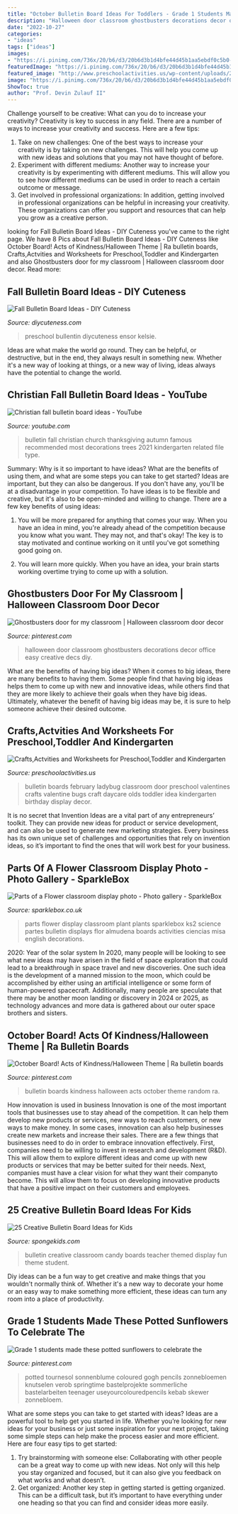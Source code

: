 ```yaml
---
title: "October Bulletin Board Ideas For Toddlers - Grade 1 Students Made These Potted Sunflowers To Celebrate The"
description: "Halloween door classroom ghostbusters decorations decor office easy creative decs diy"
date: "2022-10-27"
categories:
- "ideas"
tags: ["ideas"]
images:
- "https://i.pinimg.com/736x/20/b6/d3/20b6d3b1d4bfe44d45b1aa5ebdf0c5b0--th-birthday-birthday-ideas.jpg"
featuredImage: "https://i.pinimg.com/736x/20/b6/d3/20b6d3b1d4bfe44d45b1aa5ebdf0c5b0--th-birthday-birthday-ideas.jpg"
featured_image: "http://www.preschoolactivities.us/wp-content/uploads/2015/03/ladybug-bulletin-boards.jpg"
image: "https://i.pinimg.com/736x/20/b6/d3/20b6d3b1d4bfe44d45b1aa5ebdf0c5b0--th-birthday-birthday-ideas.jpg"
ShowToc: true
author: "Prof. Devin Zulauf II"
---
```



Challenge yourself to be creative: What can you do to increase your creativity?
Creativity is key to success in any field. There are a number of ways to increase your creativity and success. Here are a few tips: 
1. Take on new challenges: One of the best ways to increase your creativity is by taking on new challenges. This will help you come up with new ideas and solutions that you may not have thought of before. 
2. Experiment with different mediums: Another way to increase your creativity is by experimenting with different mediums. This will allow you to see how different mediums can be used in order to reach a certain outcome or message. 
3. Get involved in professional organizations: In addition, getting involved in professional organizations can be helpful in increasing your creativity. These organizations can offer you support and resources that can help you grow as a creative person.

	

		
looking for Fall Bulletin Board Ideas - DIY Cuteness you've came to the right page. We have 8 Pics about Fall Bulletin Board Ideas - DIY Cuteness like October Board! Acts of Kindness/Halloween Theme | Ra bulletin boards, Crafts,Actvities and Worksheets for Preschool,Toddler and Kindergarten and also Ghostbusters door for my classroom | Halloween classroom door decor. Read more:
		
    
## Fall Bulletin Board Ideas - DIY Cuteness

<img loading=lazy src="https://diycuteness.com/wp-content/uploads/2020/06/Fall-Bulletin-Board-Ideas-5.jpg" onerror="this.onerror=null;this.src='https://tse4.mm.bing.net/th?id=OIP.yD4UlUXpg6NOWLQ7KkAe7AAAAA&amp;pid=15.1';" alt="Fall Bulletin Board Ideas - DIY Cuteness">

_Source: diycuteness.com_

>preschool bullentin diycuteness ensor kelsie. 

	

Ideas are what make the world go round. They can be helpful, or destructive, but in the end, they always result in something new. Whether it's a new way of looking at things, or a new way of living, ideas always have the potential to change the world.

    
## Christian Fall Bulletin Board Ideas - YouTube

<img loading=lazy src="https://i.ytimg.com/vi/sdd1EEk_G6w/maxresdefault.jpg" onerror="this.onerror=null;this.src='https://tse2.mm.bing.net/th?id=OIP.0tYEGxBQ41S3pT_ojSMQwQHaEK&amp;pid=15.1';" alt="Christian fall bulletin board ideas - YouTube">

_Source: youtube.com_

>bulletin fall christian church thanksgiving autumn famous recommended most decorations trees 2021 kindergarten related file type. 

	

Summary: Why is it so important to have ideas? What are the benefits of using them, and what are some steps you can take to get started?
Ideas are important, but they can also be dangerous. If you don't have any, you'll be at a disadvantage in your competition. To have ideas is to be flexible and creative, but it's also to be open-minded and willing to change. There are a few key benefits of using ideas: 
1) You will be more prepared for anything that comes your way. When you have an idea in mind, you're already ahead of the competition because you know what you want. They may not, and that's okay! The key is to stay motivated and continue working on it until you've got something good going on. 

2) You will learn more quickly. When you have an idea, your brain starts working overtime trying to come up with a solution.

    
## Ghostbusters Door For My Classroom | Halloween Classroom Door Decor

<img loading=lazy src="https://i.pinimg.com/736x/20/b6/d3/20b6d3b1d4bfe44d45b1aa5ebdf0c5b0--th-birthday-birthday-ideas.jpg" onerror="this.onerror=null;this.src='https://tse4.mm.bing.net/th?id=OIP.M66P8SLpT2dY2_DhBW0SPADhEs&amp;pid=15.1';" alt="Ghostbusters door for my classroom | Halloween classroom door decor">

_Source: pinterest.com_

>halloween door classroom ghostbusters decorations decor office easy creative decs diy. 

	

What are the benefits of having big ideas?
When it comes to big ideas, there are many benefits to having them. Some people find that having big ideas helps them to come up with new and innovative ideas, while others find that they are more likely to achieve their goals when they have big ideas. Ultimately, whatever the benefit of having big ideas may be, it is sure to help someone achieve their desired outcome.

    
## Crafts,Actvities And Worksheets For Preschool,Toddler And Kindergarten

<img loading=lazy src="http://www.preschoolactivities.us/wp-content/uploads/2015/03/ladybug-bulletin-boards.jpg" onerror="this.onerror=null;this.src='https://tse3.mm.bing.net/th?id=OIP.zjtzKqKWQAUPJsOHSYfJPAHaLH&amp;pid=15.1';" alt="Crafts,Actvities and Worksheets for Preschool,Toddler and Kindergarten">

_Source: preschoolactivities.us_

>bulletin boards february ladybug classroom door preschool valentines crafts valentine bugs craft daycare olds toddler idea kindergarten birthday display decor. 

	

It is no secret that Invention Ideas are a vital part of any entrepreneurs’ toolkit. They can provide new ideas for product or service development, and can also be used to generate new marketing strategies. Every business has its own unique set of challenges and opportunities that rely on invention ideas, so it’s important to find the ones that will work best for your business.

    
## Parts Of A Flower Classroom Display Photo - Photo Gallery - SparkleBox

<img loading=lazy src="http://www.sparklebox.co.uk/gallery/gal961-970/plantschart.jpg" onerror="this.onerror=null;this.src='https://tse3.mm.bing.net/th?id=OIP.zaXnEA-FpG2VtYkswQt_oAHaD5&amp;pid=15.1';" alt="Parts of a Flower classroom display photo - Photo gallery - SparkleBox">

_Source: sparklebox.co.uk_

>parts flower display classroom plant plants sparklebox ks2 science partes bulletin displays flor almudena boards activities ciencias misa english decorations. 

	

2020: Year of the solar system
In 2020, many people will be looking to see what new ideas may have arisen in the field of space exploration that could lead to a breakthrough in space travel and new discoveries. One such idea is the development of a manned mission to the moon, which could be accomplished by either using an artificial intelligence or some form of human-powered spacecraft. Additionally, many people are speculate that there may be another moon landing or discovery in 2024 or 2025, as technology advances and more data is gathered about our outer space brothers and sisters.

    
## October Board! Acts Of Kindness/Halloween Theme | Ra Bulletin Boards

<img loading=lazy src="https://i.pinimg.com/736x/73/d1/09/73d1094879dc018b8572a5b1dd632e30--door-decs-bulletin-boards.jpg" onerror="this.onerror=null;this.src='https://tse2.mm.bing.net/th?id=OIP.enHSBzqa9IPkVkRvB6MnPAHaFj&amp;pid=15.1';" alt="October Board! Acts of Kindness/Halloween Theme | Ra bulletin boards">

_Source: pinterest.com_

>bulletin boards kindness halloween acts october theme random ra. 

	

How innovation is used in business
Innovation is one of the most important tools that businesses use to stay ahead of the competition. It can help them develop new products or services, new ways to reach customers, or new ways to make money. In some cases, innovation can also help businesses create new markets and increase their sales.
There are a few things that businesses need to do in order to embrace innovation effectively. First, companies need to be willing to invest in research and development (R&D). This will allow them to explore different ideas and come up with new products or services that may be better suited for their needs. Next, companies must have a clear vision for what they want their companyto become. This will allow them to focus on developing innovative products that have a positive impact on their customers and employees.

    
## 25 Creative Bulletin Board Ideas For Kids

<img loading=lazy src="http://spongekids.com/wp-content/uploads/2015/09/1-candy-themed-bulletin-board.jpg" onerror="this.onerror=null;this.src='https://tse4.mm.bing.net/th?id=OIP.LTxokux8TIDi1t3sR5_HtwHaMT&amp;pid=15.1';" alt="25 Creative Bulletin Board Ideas for Kids">

_Source: spongekids.com_

>bulletin creative classroom candy boards teacher themed display fun theme student. 

	

Diy ideas can be a fun way to get creative and make things that you wouldn't normally think of. Whether it's a new way to decorate your home or an easy way to make something more efficient, these ideas can turn any room into a place of productivity.

    
## Grade 1 Students Made These Potted Sunflowers To Celebrate The

<img loading=lazy src="https://s-media-cache-ak0.pinimg.com/736x/9a/54/0c/9a540cc401efce241368bb9ac2ed1461--homework-chart-paper-sunflowers.jpg" onerror="this.onerror=null;this.src='https://tse2.mm.bing.net/th?id=OIP.rgJ55s70K3SZya-Scdx0CgHaJ3&amp;pid=15.1';" alt="Grade 1 students made these potted sunflowers to celebrate the">

_Source: pinterest.com_

>potted tournesol sonnenblume coloured gogh pencils zonnebloemen knutselen verob springtime bastelprojekte sommerliche bastelarbeiten teenager useyourcolouredpencils kebab skewer zonnebloem. 

	

What are some steps you can take to get started with ideas?
Ideas are a powerful tool to help get you started in life. Whether you’re looking for new ideas for your business or just some inspiration for your next project, taking some simple steps can help make the process easier and more efficient. Here are four easy tips to get started: 
1. Try brainstorming with someone else: Collaborating with other people can be a great way to come up with new ideas. Not only will this help you stay organized and focused, but it can also give you feedback on what works and what doesn’t. 
2. Get organized: Another key step in getting started is getting organized. This can be a difficult task, but it’s important to have everything under one heading so that you can find and consider ideas more easily. 

